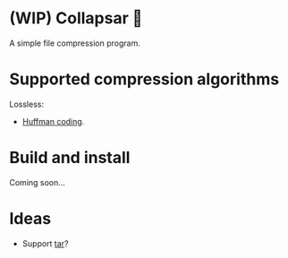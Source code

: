 # (WIP) Collapsar 🎇

A simple file compression program.

# Supported compression algorithms

Lossless:

- [Huffman coding](https://wikipedia.org/wiki/Huffman_coding).

# Build and install

Coming soon...

# Ideas

- Support [tar](https://wikipedia.org/wiki/Tar_(computing))?
